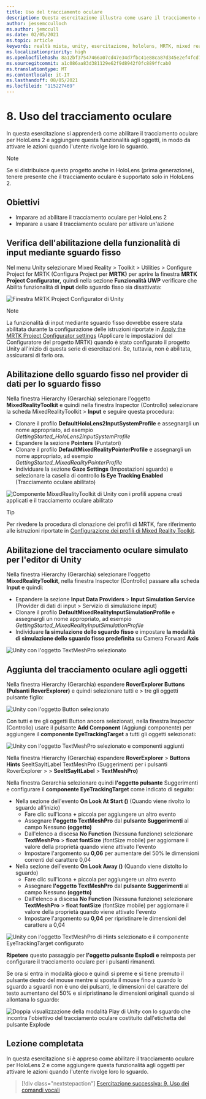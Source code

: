```yaml
---
title: Uso del tracciamento oculare
description: Questa esercitazione illustra come usare il tracciamento oculare nelle app di realtà mista con Mixed Reality Toolkit (MRTK).
author: jessemcculloch
ms.author: jemccull
ms.date: 02/05/2021
ms.topic: article
keywords: realtà mista, unity, esercitazione, hololens, MRTK, mixed reality toolkit, UWP, tracciamento oculare
ms.localizationpriority: high
ms.openlocfilehash: 8a12bf37547466a07cd47e34d7fbc41e88ca87d345e2ef4fcd73b749bdfd0322
ms.sourcegitcommit: a1c086aa83d381129e62f9d8942f0fc889ffcab0
ms.translationtype: MT
ms.contentlocale: it-IT
ms.lasthandoff: 08/05/2021
ms.locfileid: "115227469"
---
```

# <a name="8-using-eye-tracking"></a>8. Uso del tracciamento oculare

In questa esercitazione si apprenderà come abilitare il tracciamento oculare per HoloLens 2 e aggiungere questa funzionalità agli oggetti, in modo da attivare le azioni quando l'utente rivolge loro lo sguardo.

> [!NOTE]
> Se si distribuisce questo progetto anche in HoloLens (prima generazione), tenere presente che il tracciamento oculare è supportato solo in HoloLens 2.

## <a name="objectives"></a>Obiettivi

* Imparare ad abilitare il tracciamento oculare per HoloLens 2
* Imparare a usare il tracciamento oculare per attivare un'azione

## <a name="ensuring-the-eye-gaze-input-capability-is-enabled"></a>Verifica dell'abilitazione della funzionalità di input mediante sguardo fisso

Nel menu Unity selezionare Mixed Reality > Toolkit > Utilities > Configure Project for MRTK (Configura Project per **MRTK)** per aprire la finestra **MRTK Project Configurator,** quindi nella sezione **Funzionalità UWP** verificare che Abilita funzionalità di **input** dello sguardo fisso sia disattivata:

![Finestra MRTK Project Configurator di Unity](images/mr-learning-base/base-08-section1-step1-1.png)

> [!NOTE]
> La funzionalità di input mediante sguardo fisso dovrebbe essere stata abilitata durante la configurazione delle istruzioni riportate in [Apply the MRTK Project Configurator settings](mr-learning-base-02.md#creating-the-scene-and-configuring-mrtk) (Applicare le impostazioni del Configuratore del progetto MRTK) quando è stato configurato il progetto Unity all'inizio di questa serie di esercitazioni. Se, tuttavia, non è abilitata, assicurarsi di farlo ora.

## <a name="enabling-eye-based-gaze-in-the-gaze-provider"></a>Abilitazione dello sguardo fisso nel provider di dati per lo sguardo fisso

Nella finestra Hierarchy (Gerarchia) selezionare l'oggetto **MixedRealityToolkit** e quindi nella finestra Inspector (Controllo) selezionare la scheda MixedRealityToolkit > **Input** e seguire questa procedura:

* Clonare il profilo **DefaultHoloLens2InputSystemProfile** e assegnargli un nome appropriato, ad esempio _GettingStarted_HoloLens2InputSystemProfile_
* Espandere la sezione **Pointers** (Puntatori)
* Clonare il profilo **DefaultMixedRealityPointerProfile** e assegnargli un nome appropriato, ad esempio _GettingStarted_MixedRealityPointerProfile_
* Individuare la sezione **Gaze Settings** (Impostazioni sguardo) e selezionare la casella di controllo **Is Eye Tracking Enabled** (Tracciamento oculare abilitato)

![Componente MixedRealityToolkit di Unity con i profili appena creati applicati e il tracciamento oculare abilitato](images/mr-learning-base/base-08-section2-step1-1.png)

> [!TIP]
> Per rivedere la procedura di clonazione dei profili di MRTK, fare riferimento alle istruzioni riportate in [Configurazione dei profili di Mixed Reality Toolkit](mr-learning-base-03.md).

## <a name="enabling-simulated-eye-tracking-for-the-unity-editor"></a>Abilitazione del tracciamento oculare simulato per l'editor di Unity

Nella finestra Hierarchy (Gerarchia) selezionare l'oggetto **MixedRealityToolkit**, nella finestra Inspector (Controllo) passare alla scheda **Input** e quindi:

* Espandere la sezione **Input Data Providers** > **Input Simulation Service** (Provider di dati di input > Servizio di simulazione input)
* Clonare il profilo **DefaultMixedRealityInputSimulationProfile** e assegnargli un nome appropriato, ad esempio _GettingStarted_MixedRealityInputSimulationProfile_
* Individuare **la simulazione dello sguardo fisso** e impostare **la modalità di simulazione dello sguardo fisso predefinita** su Camera Forward **Axis**

![Unity con l'oggetto TextMeshPro selezionato](images/mr-learning-base/base-08-section3-step1-1.png)

## <a name="adding-eye-tracking-to-objects"></a>Aggiunta del tracciamento oculare agli oggetti

Nella finestra Hierarchy (Gerarchia) espandere **RoverExplorer Buttons (Pulsanti RoverExplorer)** e quindi selezionare tutti e  >  tre gli oggetti pulsante figlio:

![Unity con l'oggetto Button selezionato](images/mr-learning-base/base-08-section4-step1-1.png)

Con tutti e tre gli oggetti Button ancora selezionati, nella finestra Inspector (Controllo) usare il pulsante **Add Component** (Aggiungi componente) per aggiungere il **componente EyeTrackingTarget** a tutti gli oggetti selezionati:

![Unity con l'oggetto TextMeshPro selezionato e componenti aggiunti](images/mr-learning-base/base-08-section4-step1-2.png)

Nella finestra Hierarchy (Gerarchia) espandere **RoverExplorer**  >  **Buttons Hints** SeeItSayItLabel TextMeshPro (Suggerimenti per i pulsanti RoverExplorer  >    >  **SeeItSayItLabel**  >  **TextMeshPro)**

Nella finestra Gerarchia selezionare quindi **l'oggetto pulsante** Suggerimenti e configurare il **componente EyeTrackingTarget** come indicato di seguito:

* Nella sezione dell'evento **On Look At Start ()** (Quando viene rivolto lo sguardo all'inizio)
  * Fare clic sull'icona **+** piccola per aggiungere un altro evento
  * Assegnare **l'oggetto TextMeshPro** dal **pulsante Suggerimenti** al campo Nessuno **(oggetto)**
  * Dall'elenco a discesa **No Function** (Nessuna funzione) selezionare **TextMeshPro** > **float fontSize** (fontSize mobile) per aggiornare il valore della proprietà quando viene attivato l'evento
  * Impostare l'argomento su **0,06** per aumentare del 50% le dimensioni correnti del carattere 0,04
* Nella sezione dell'evento **On Look Away ()** (Quando viene distolto lo sguardo)
  * Fare clic sull'icona **+** piccola per aggiungere un altro evento
  * Assegnare **l'oggetto TextMeshPro** dal **pulsante Suggerimenti** al campo Nessuno **(oggetto)**
  * Dall'elenco a discesa **No Function** (Nessuna funzione) selezionare **TextMeshPro** > **float fontSize** (fontSize mobile) per aggiornare il valore della proprietà quando viene attivato l'evento
  * Impostare l'argomento su **0,04** per ripristinare le dimensioni del carattere a 0,04

![Unity con l'oggetto TextMeshPro di Hints selezionato e il componente EyeTrackingTarget configurato](images/mr-learning-base/base-08-section4-step1-3.png)

**Ripetere** questo passaggio per **l'oggetto pulsante Esplodi** **e** reimposta per configurare il tracciamento oculare per i pulsanti rimanenti.

Se ora si entra in modalità gioco e quindi si preme e si tiene premuto il pulsante destro del mouse mentre si sposta il mouse fino a quando lo sguardo a sguardi non è uno dei pulsanti, le dimensioni del carattere del testo aumentano del 50% e si ripristinano le dimensioni originali quando si allontana lo sguardo:

![Doppia visualizzazione della modalità Play di Unity con lo sguardo che incontra l'obiettivo del tracciamento oculare costituito dall'etichetta del pulsante Explode](images/mr-learning-base/base-08-section4-step1-4.png)

## <a name="congratulations"></a>Lezione completata

In questa esercitazione si è appreso come abilitare il tracciamento oculare per HoloLens 2 e come aggiungere questa funzionalità agli oggetti per attivare le azioni quando l'utente rivolge loro lo sguardo.

> [!div class="nextstepaction"]
> [Esercitazione successiva: 9. Uso dei comandi vocali](mr-learning-base-09.md)
